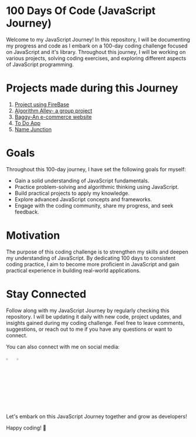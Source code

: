 # 100 Days Of Code (JavaScript Journey)
Welcome to my JavaScript Journey! In this repository, I will be documenting my progress and code as I embark on a 100-day coding challenge focused on JavaScript and it's library. Throughout this journey, I will be working on various projects, solving coding exercises, and exploring different aspects of JavaScript programming.

# Projects made during this Journey
1. [Project using FireBase](https://github.com/shineishukla/add-to-cart)
2. [Algorithm Alley- a group project](https://github.com/shineishukla/Algorithm-Alley)
3. [Baggy-An e-commerce website](https://github.com/shineishukla/Baggy)
4. [To Do App](https://github.com/shineishukla/to-do-app)
5. [Name Junction](https://github.com/shineishukla/name-junction)

# Goals
Throughout this 100-day journey, I have set the following goals for myself:

- Gain a solid understanding of JavaScript fundamentals.
- Practice problem-solving and algorithmic thinking using JavaScript.
- Build practical projects to apply my knowledge.
- Explore advanced JavaScript concepts and frameworks.
- Engage with the coding community, share my progress, and seek feedback.

# Motivation
The purpose of this coding challenge is to strengthen my skills and deepen my understanding of JavaScript. By dedicating 100 days to consistent coding practice, I aim to become more proficient in JavaScript and gain practical experience in building real-world applications.


# Stay Connected
Follow along with my JavaScript Journey by regularly checking this repository. I will be updating it daily with new code, project updates, and insights gained during my coding challenge. Feel free to leave comments, suggestions, or reach out to me if you have any questions or want to connect.

You can also connect with me on social media:

[<img src="https://img.icons8.com/color/48/000000/linkedin.png" width="3.5%"/>](https://www.linkedin.com/in/shinei-shukla-3712991b0/)    &nbsp; 
[<img src="https://img.icons8.com/color/48/000000/twitter.png" width="3.5%"/>](https://twitter.com/ShineiShukla)   &nbsp;

Let's embark on this JavaScript Journey together and grow as developers!

Happy coding! 🚀

